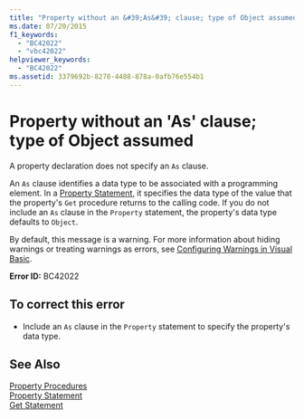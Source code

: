 ```yaml
---
title: "Property without an &#39;As&#39; clause; type of Object assumed"
ms.date: 07/20/2015
f1_keywords: 
  - "BC42022"
  - "vbc42022"
helpviewer_keywords: 
  - "BC42022"
ms.assetid: 3379692b-8278-4488-878a-0afb76e554b1
---
```

# Property without an &#39;As&#39; clause; type of Object assumed
A property declaration does not specify an `As` clause.  
  
 An `As` clause identifies a data type to be associated with a programming element. In a [Property Statement](../../visual-basic/language-reference/statements/property-statement.md), it specifies the data type of the value that the property's `Get` procedure returns to the calling code. If you do not include an `As` clause in the `Property` statement, the property's data type defaults to `Object`.  
  
 By default, this message is a warning. For more information about hiding warnings or treating warnings as errors, see [Configuring Warnings in Visual Basic](/visualstudio/ide/configuring-warnings-in-visual-basic).  
  
 **Error ID:** BC42022  
  
## To correct this error  
  
- Include an `As` clause in the `Property` statement to specify the property's data type.  
  
## See Also  
 [Property Procedures](../../visual-basic/programming-guide/language-features/procedures/property-procedures.md)  
 [Property Statement](../../visual-basic/language-reference/statements/property-statement.md)  
 [Get Statement](../../visual-basic/language-reference/statements/get-statement.md)
